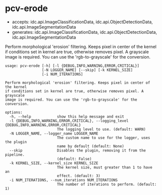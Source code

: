 # pcv-erode

* accepts: idc.api.ImageClassificationData, idc.api.ObjectDetectionData, idc.api.ImageSegmentationData
* generates: idc.api.ImageClassificationData, idc.api.ObjectDetectionData, idc.api.ImageSegmentationData

Perform morphological 'erosion' filtering. Keeps pixel in center of the kernel if conditions set in kernel are true, otherwise removes pixel. A grayscale image is required. You can use the 'rgb-to-grayscale' for the conversion.

```
usage: pcv-erode [-h] [-l {DEBUG,INFO,WARNING,ERROR,CRITICAL}]
                 [-N LOGGER_NAME] [--skip] [-k KERNEL_SIZE]
                 [-i NUM_ITERATIONS]

Perform morphological 'erosion' filtering. Keeps pixel in center of the kernel
if conditions set in kernel are true, otherwise removes pixel. A grayscale
image is required. You can use the 'rgb-to-grayscale' for the conversion.

options:
  -h, --help            show this help message and exit
  -l {DEBUG,INFO,WARNING,ERROR,CRITICAL}, --logging_level {DEBUG,INFO,WARNING,ERROR,CRITICAL}
                        The logging level to use. (default: WARN)
  -N LOGGER_NAME, --logger_name LOGGER_NAME
                        The custom name to use for the logger, uses the plugin
                        name by default (default: None)
  --skip                Disables the plugin, removing it from the pipeline.
                        (default: False)
  -k KERNEL_SIZE, --kernel_size KERNEL_SIZE
                        The kernel size, must greater than 1 to have an
                        effect. (default: 3)
  -i NUM_ITERATIONS, --num_iterations NUM_ITERATIONS
                        The number of iterations to perform. (default: 1)
```
